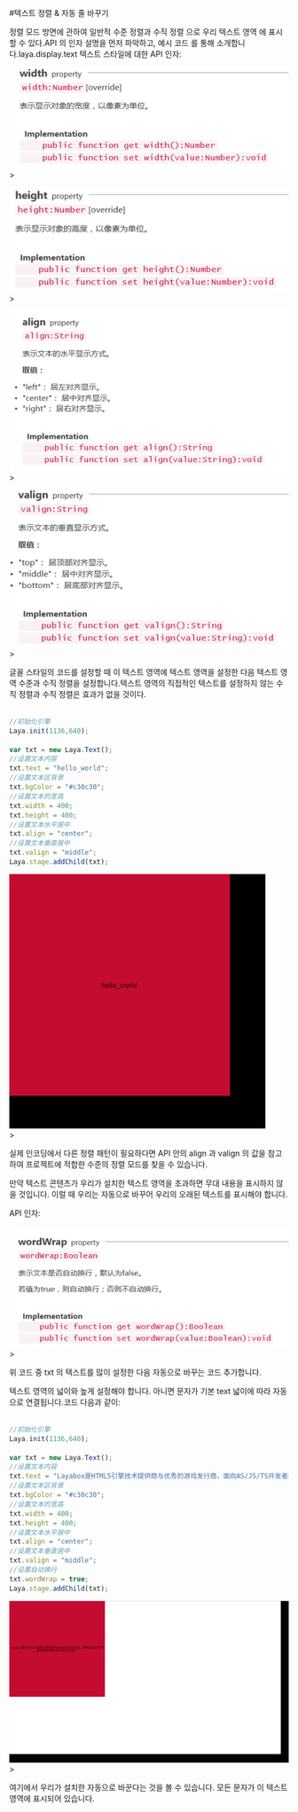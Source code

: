 #텍스트 정렬 & 자동 줄 바꾸기

정렬 모드 방면에 관하여 일반적 수준 정렬과 수직 정렬 으로 우리 텍스트 영역 에 표시 할 수 있다.API 의 인자 설명을 먼저 파악하고, 예시 코드 를 통해 소개합니다.laya.display.text 텍스트 스타일에 대한 API 인자:

![1](img/1.png)</br>>

![2](img/2.png)</br>>

![3](img/3.png)</br>>

![4](img/4.png)</br>>

글꼴 스타일의 코드를 설정할 때 이 텍스트 영역에 텍스트 영역을 설정한 다음 텍스트 영역 수준과 수직 정렬을 설정합니다.텍스트 영역의 직접적인 텍스트를 설정하지 않는 수직 정렬과 수직 정렬은 효과가 없을 것이다.


```javascript

//初始化引擎
Laya.init(1136,640);

var txt = new Laya.Text();
//设置文本内容
txt.text = "hello_world";
//设置文本区背景
txt.bgColor = "#c30c30";
//设置文本的宽高
txt.width = 400;
txt.height = 400;
//设置文本水平居中
txt.align = "center";
//设置文本垂直居中
txt.valign = "middle";
Laya.stage.addChild(txt);
```


![5](img/5.png)</br>>

실제 인코딩에서 다른 정렬 패턴이 필요하다면 API 안의 align 과 valign 의 값을 참고하여 프로젝트에 적합한 수준의 정렬 모드를 찾을 수 있습니다.

만약 텍스트 콘텐츠가 우리가 설치한 텍스트 영역을 초과하면 무대 내용을 표시하지 않을 것입니다. 이럴 때 우리는 자동으로 바꾸어 우리의 오래된 텍스트를 표시해야 합니다.

API 인자:

![6](img/6.png)</br>>

위 코드 중 txt 의 텍스트를 많이 설정한 다음 자동으로 바꾸는 코드 추가합니다.

텍스트 영역의 넓이와 높게 설정해야 합니다. 아니면 문자가 기본 text 넓이에 따라 자동으로 연결됩니다.코드 다음과 같이:


```javascript

//初始化引擎
Laya.init(1136,640);

var txt = new Laya.Text();
//设置文本内容
txt.text = "Layabox是HTML5引擎技术提供商与优秀的游戏发行商，面向AS/JS/TS开发者提供HTML5开发技术方案！";
//设置文本区背景
txt.bgColor = "#c30c30";
//设置文本的宽高
txt.width = 400;
txt.height = 400;
//设置文本水平居中
txt.align = "center";
//设置文本垂直居中
txt.valign = "middle";
//设置自动换行
txt.wordWrap = true;
Laya.stage.addChild(txt);
```


![7](img/7.png)</br>>

여기에서 우리가 설치한 자동으로 바꾼다는 것을 볼 수 있습니다. 모든 문자가 이 텍스트 영역에 표시되어 있습니다.